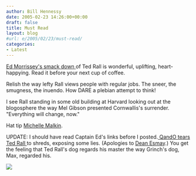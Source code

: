 ```yaml
---
author: Bill Hennessy
date: 2005-02-23 14:26:00+00:00
draft: false
title: Must Read
layout: blog
#url: e/2005/02/23/must-read/
categories:
- Latest
---
```


[Ed Morrissey's smack down ](https://www.captainsquartersblog.com/mt/archives/003902.php)of Ted Rall is wonderful, uplifting, heart-happying. Read it before your next cup of coffee.




Relish the way lefty Rall views people with regular jobs. The sneer, the smugness, the inuendo. How DARE a plebian attempt to think!




I see Rall standing in some old building at Harvard looking out at the blogosphere the way Mel Gibson presented Cornwallis's surrender. "Everything will change, now."




Hat tip [Michelle Malkin](https://michellemalkin.com/archives/001577.htm).




UPDATE: I should have read Captain Ed's links before I posted.[ QandO tears Ted Rall ](https://www.qando.net/details.aspx?Entry=1204)to shreds, exposing some lies. (Apologies to [Dean Esmay](https://www.deanesmay.com/posts/1109146224.shtml).) You get the feeling that Ted Rall's dog regards his master the way Grinch's dog, Max, regarded his.

![](https://blog.billhennessy.com/aggbug.aspx?PostID=1208)


